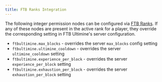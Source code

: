 ```yaml
---
title: FTB Ranks Integration
---
```


The following integer permission nodes can be configured via [FTB Ranks](https://www.curseforge.com/minecraft/mc-mods/ftb-ranks-forge). If any of these nodes are present in the active rank for a player, they override the corresponding setting in FTB Ultimine's server configuration.

* `ftbultimine.max_blocks` - overrides the server `max_blocks` config setting
* `ftbultimine.ultimine_cooldown` - overrides the server `ultimine_cooldown` setting
* `ftbultimine.experience_per_block` - overrides the server `experience_per_block` setting
* `ftbultimine.exhaustion_per_block` - overrides the server `exhaustion_per_block` setting

